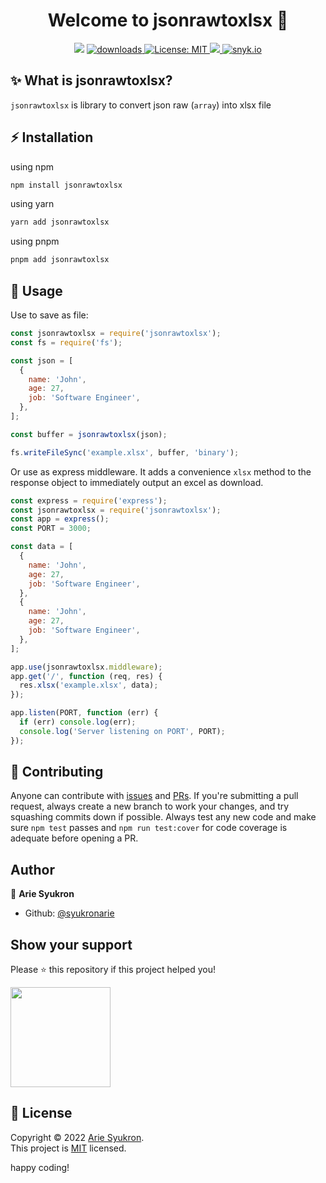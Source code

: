 <h1 align="center">Welcome to jsonrawtoxlsx 👋</h1>
<p align="center">
  <img src="https://img.shields.io/npm/v/jsonrawtoxlsx.svg?orange=blue" />
  <a href="https://www.npmjs.com/package/jsonrawtoxlsx">
    <img alt="downloads" src="https://img.shields.io/npm/dm/jsonrawtoxlsx.svg?color=blue" target="_blank" />
  </a>
  <a href="https://github.com/syukronarie/jsonrawtoxlsx/blob/main/LICENSE">
    <img alt="License: MIT" src="https://img.shields.io/badge/license-MIT-yellow.svg" target="_blank" />
  </a>
  <a href="https://codecov.io/gh/syukronarie/jsonrawtoxlsx">
    <img src="https://codecov.io/gh/syukronarie/jsonrawtoxlsx/branch/main/graph/badge.svg" />
  </a>
  <a href="https://snyk.io/test/npm/jsonrawtoxlsx">
    <img alt="snyk.io" src="https://snyk.io/test/npm/jsonrawtoxlsx/badge.svg" target="_blank" /> 
  </a>
</p>

## ✨ What is jsonrawtoxlsx?

`jsonrawtoxlsx` is library to convert json raw (`array`) into xlsx file

## ⚡️ Installation

using npm

```zsh
npm install jsonrawtoxlsx
```

using yarn

```zsh
yarn add jsonrawtoxlsx
```

using pnpm

```zsh
pnpm add jsonrawtoxlsx
```

## 🚀 Usage

Use to save as file:

```js
const jsonrawtoxlsx = require('jsonrawtoxlsx');
const fs = require('fs');

const json = [
  {
    name: 'John',
    age: 27,
    job: 'Software Engineer',
  },
];

const buffer = jsonrawtoxlsx(json);

fs.writeFileSync('example.xlsx', buffer, 'binary');
```

Or use as express middleware. It adds a convenience `xlsx` method to the response object to immediately output an excel as download.

```js
const express = require('express');
const jsonrawtoxlsx = require('jsonrawtoxlsx');
const app = express();
const PORT = 3000;

const data = [
  {
    name: 'John',
    age: 27,
    job: 'Software Engineer',
  },
  {
    name: 'John',
    age: 27,
    job: 'Software Engineer',
  },
];

app.use(jsonrawtoxlsx.middleware);
app.get('/', function (req, res) {
  res.xlsx('example.xlsx', data);
});

app.listen(PORT, function (err) {
  if (err) console.log(err);
  console.log('Server listening on PORT', PORT);
});
```

## 🤝 Contributing

Anyone can contribute with [issues](https://github.com/syukronarie/jsonrawtoxlsx/issues) and [PRs](https://github.com/syukronarie/jsonrawtoxlsx/pulls). If you're submitting a pull request, always create a new branch to work your changes, and try squashing commits down if possible. Always test any new code and make sure `npm test` passes and `npm run test:cover` for code coverage is adequate before opening a PR.

## Author

👤 **Arie Syukron**

- Github: [@syukronarie](https://github.com/syukronarie)

## Show your support

Please ⭐️ this repository if this project helped you!

<a href="https://www.patreon.com/syukronarie">
  <img src="https://c5.patreon.com/external/logo/become_a_patron_button@2x.png" width="160">
</a>

## 📝 License

Copyright © 2022 [Arie Syukron](https://github.com/syukronarie).<br />
This project is [MIT](https://github.com/syukronarie/jsonrawtoxlsx/blob/main/LICENSE) licensed.

happy coding!
